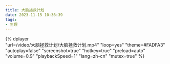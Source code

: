 ```yaml
---
title: 大脑拯救计划
date: 2023-11-15 10:36:39
tags:
- 生理
---
```


{%
    dplayer     
    "url=/video/大脑拯救计划/大脑拯救计划.mp4"
    "loop=yes"
    "theme=#FADFA3"
    "autoplay=false"
    "screenshot=true"
    "hotkey=true"
    "preload=auto"
    "volume=0.9"
    "playbackSpeed=1"
    "lang=zh-cn"
    "mutex=true"
%}

